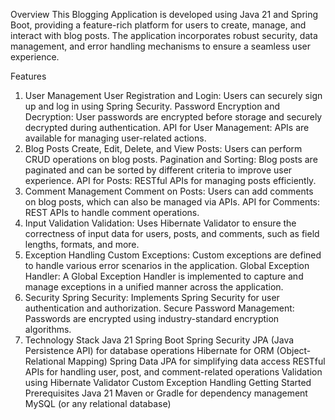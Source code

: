 Overview
This Blogging Application is developed using Java 21 and Spring Boot, providing a feature-rich platform for users to create, manage, and interact with blog posts. The application incorporates robust security, data management, and error handling mechanisms to ensure a seamless user experience.

Features
1. User Management
User Registration and Login: Users can securely sign up and log in using Spring Security.
Password Encryption and Decryption: User passwords are encrypted before storage and securely decrypted during authentication.
API for User Management: APIs are available for managing user-related actions.
2. Blog Posts
Create, Edit, Delete, and View Posts: Users can perform CRUD operations on blog posts.
Pagination and Sorting: Blog posts are paginated and can be sorted by different criteria to improve user experience.
API for Posts: RESTful APIs for managing posts efficiently.
3. Comment Management
Comment on Posts: Users can add comments on blog posts, which can also be managed via APIs.
API for Comments: REST APIs to handle comment operations.
4. Input Validation
Validation: Uses Hibernate Validator to ensure the correctness of input data for users, posts, and comments, such as field lengths, formats, and more.
5. Exception Handling
Custom Exceptions: Custom exceptions are defined to handle various error scenarios in the application.
Global Exception Handler: A Global Exception Handler is implemented to capture and manage exceptions in a unified manner across the application.
6. Security
Spring Security: Implements Spring Security for user authentication and authorization.
Secure Password Management: Passwords are encrypted using industry-standard encryption algorithms.
7. Technology Stack
Java 21
Spring Boot
Spring Security
JPA (Java Persistence API) for database operations
Hibernate for ORM (Object-Relational Mapping)
Spring Data JPA for simplifying data access
RESTful APIs for handling user, post, and comment-related operations
Validation using Hibernate Validator
Custom Exception Handling
Getting Started
Prerequisites
Java 21
Maven or Gradle for dependency management
MySQL (or any relational database)
